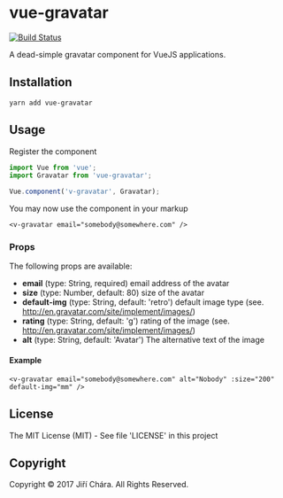 # vue-gravatar

[![Build Status](https://travis-ci.org/JiriChara/vue-gravatar.svg?branch=master)](https://travis-ci.org/JiriChara/vue-gravatar)

A dead-simple gravatar component for VueJS applications.


## Installation

```
yarn add vue-gravatar
```

## Usage

Register the component

```js
import Vue from 'vue';
import Gravatar from 'vue-gravatar';

Vue.component('v-gravatar', Gravatar);
```

You may now use the component in your markup

```vue
<v-gravatar email="somebody@somewhere.com" />
```

### Props

The following props are available:

* **email** (type: String, required) email address of the avatar
* **size** (type: Number, default: 80) size of the avatar
* **default-img** (type: String, default: 'retro') default image type (see. http://en.gravatar.com/site/implement/images/)
* **rating** (type: String, default: 'g') rating of the image (see. http://en.gravatar.com/site/implement/images/)
* **alt** (type: String, default: 'Avatar') The alternative text of the image

#### Example

```vue
<v-gravatar email="somebody@somewhere.com" alt="Nobody" :size="200" default-img="mm" />
```

## License

The MIT License (MIT) - See file 'LICENSE' in this project

## Copyright

Copyright © 2017 Jiří Chára. All Rights Reserved.
